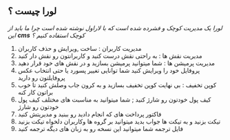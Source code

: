 ## لورا چیست ؟
*لورا یک مدیریت کوچک و فشرده شده است که با لاراول نوشته شده است 
چرا ما باید از این **cms** کوچک استفاده کنیم ؟*

 1. مدیریت کاربران : ساخت ,ویرایش و حذف کاربران
 2. مدیریت نقش ها : به راحتی نقش درست کنید و کاربرانتون رو نقش دار کنید 
 3. مدیریت پرمیشن ها : شما میتوانید پرمیشن بسازید و در نقش های خود قرار دهید 
 4. پروفایل خود را ویرایش کنید شما توانایی تغییر پسورد یا حتی انتخاب عکس پروفایلتون رو دارید 
 5. کوپن تخفیف : بی نهایت کوپن تخفیف بسازید و به کرون جاب وصلش کنید تا خوب براتون کار کنه
 6. کیف پول خودتون رو شارژ کنید ; شما میتوانید به مناسبت های مختلف کیف پول خودتون رو شارژ
 7. فاکتور پرداخت های که انجام دادید رو ببنید و مدیریتش کنید 
 8. تیکت بزنید و به تیکت ها جواب بدید میتوانید بر گروه ها وکاربران دلخواه تیکت بزنید 
 9. فایل ترجمه شما میتوانید این نسخه رو به زبان های دیگه ترجمه کنید 

 
